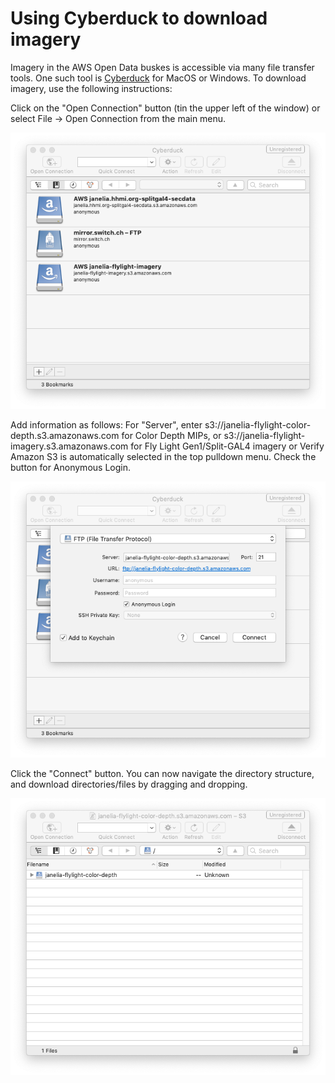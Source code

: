 # Using Cyberduck to download imagery

Imagery in the AWS Open Data buskes is accessible via many file transfer tools. One such tool is [Cyberduck](https://cyberduck.io/) for MacOS or Windows.
To download imagery, use the following instructions:

Click on the "Open Connection" button (tin the upper left of the window) or select File -> Open Connection from the main menu.

![Cyberduck 1](https://github.com/JaneliaSciComp/open-data-flylight/blob/master/tutorials/cd1.png "")

Add information as follows:
For "Server", enter s3://janelia-flylight-color-depth.s3.amazonaws.com for Color Depth MIPs, or s3://janelia-flylight-imagery.s3.amazonaws.com for Fly Light Gen1/Split-GAL4 imagery or 
Verify Amazon S3 is automatically selected in the top pulldown menu.
Check the button for Anonymous Login.

![Cyberduck 2](https://github.com/JaneliaSciComp/open-data-flylight/blob/master/tutorials/cd2.png "")

Click the "Connect" button.
You can now navigate the directory structure, and download directories/files by dragging and dropping.

![Cyberduck 3](https://github.com/JaneliaSciComp/open-data-flylight/blob/master/tutorials/cd3.png "")
